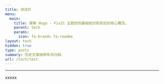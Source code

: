 ```yaml
---
title: 测试片
menu:
  main:
    title: 探索 Hugo - FixIt 主题的的基础知识和背后的核心概念。
    parent: tech
    params:
      icon: fa-brands fa-readme
layout: tech
hidden: true
type: posts
summary: 历史文章按照年月归档.
url: /tech/test
---
```

---

xxxxx